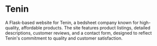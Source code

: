 # Tenin
A Flask-based website for Tenin, a bedsheet company known for high-quality, affordable products. The site features product listings, detailed descriptions, customer reviews, and a contact form, designed to reflect Tenin's commitment to quality and customer satisfaction.
